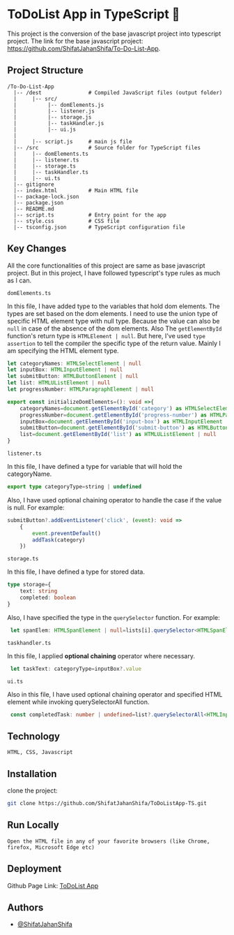 
# ToDoList App in TypeScript 📝

This project is the conversion of the base javascript project into typescript project. The link for the base javascript project: https://github.com/ShifatJahanShifa/To-Do-List-App.  

## Project Structure

```
/To-Do-List-App
  |-- /dest               # Compiled JavaScript files (output folder)
  |     |-- src/
  |          |-- domElements.js
  |          |-- listener.js
  |          |-- storage.js
  |          |-- taskHandler.js
  |          |-- ui.js
  |          
  |     |-- script.js     # main js file
  |-- /src                # Source folder for TypeScript files
  |     |-- domElements.ts
  |     |-- listener.ts
  |     |-- storage.ts
  |     |-- taskHandler.ts
  |     |-- ui.ts
  |-- gitignore
  |-- index.html          # Main HTML file
  |-- package-lock.json
  |-- package.json
  |-- README.md
  |-- script.ts           # Entry point for the app
  |-- style.css           # CSS file
  |-- tsconfig.json       # TypeScript configuration file
```

## Key Changes

All the core functionalities of this project are same as base javascript project. But in this project, I have followed typescript's type rules as much as I can. 


`domElements.ts` 

In this file, I have added type to the variables that hold dom elements. The types are set based on the dom elements. I need to use the union type of specific HTML element type with null type. Because the value can also be `null` in case of the absence of the dom elements. Also The `getElementById` function's return type is `HTMLElement | null`. But here, I've used `type assertion` to tell the compiler the specific type of the return value. Mainly I am specifying the HTML element type.

```ts
let categoryNames: HTMLSelectElement | null
let inputBox: HTMLInputElement | null
let submitButton: HTMLButtonElement | null
let list: HTMLUListElement | null
let progressNumber: HTMLParagraphElement | null

export const initializeDomElements=(): void =>{
    categoryNames=document.getElementById('category') as HTMLSelectElement | null
    progressNumber=document.getElementById('progress-number') as HTMLParagraphElement | null
    inputBox=document.getElementById('input-box') as HTMLInputElement | null
    submitButton=document.getElementById('submit-button') as HTMLButtonElement | null
    list=document.getElementById('list') as HTMLUListElement | null
}
```


`listener.ts` 

In this file, I have defined a type for variable that will hold the categoryName.  

```ts
export type categoryType=string | undefined
```  

Also, I have used optional chaining operator to handle the case if the value is null. For example: 

```ts
submitButton?.addEventListener('click', (event): void => 
    {
        event.preventDefault()
        addTask(category)
    })
``` 

`storage.ts` 

In this file, I have defined a type for stored data. 

```ts
type storage={
    text: string
    completed: boolean
}
``` 

Also, I have specified the type in the `querySelector` function. For example: 

```ts
 let spanElem: HTMLSpanElement | null=lists[i].querySelector<HTMLSpanElement>('span')
```

`taskhandler.ts` 

In this file, I applied **optional chaining** operator where necessary.
```ts
 let taskText: categoryType=inputBox?.value
```

`ui.ts`

Also in this file, I have used optional chaining operator and specified HTML element while invoking querySelectorAll function. 
```ts
 const completedTask: number | undefined=list?.querySelectorAll<HTMLInputElement>('.list-item:checked').length
```


## Technology

```
HTML, CSS, Javascript
```



## Installation

clone the project:  

```bash
git clone https://github.com/ShifatJahanShifa/ToDoListApp-TS.git
```

## Run Locally

```
Open the HTML file in any of your favorite browsers (like Chrome, firefox, Microsoft Edge etc)
```


## Deployment

Github Page Link: [ToDoList App](https://shifatjahanshifa.github.io/ToDoListApp-TS/)


## Authors

- [@ShifatJahanShifa](https://www.github.com/ShifatJahanShifa)



